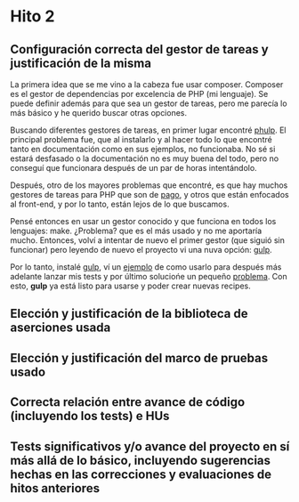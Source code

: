 # Hito 2

## Configuración correcta del gestor de tareas y justificación de la misma

La primera idea que se me vino a la cabeza fue usar composer. Composer es el gestor de dependencias por excelencia de PHP (mi lenguaje). Se puede definir además para que sea un gestor de tareas, pero me parecía lo más básico y he querido buscar otras opciones.

Buscando diferentes gestores de tareas, en primer lugar encontré [phulp](https://github.com/reisraff/phulp). El principal problema fue, que al instalarlo y al hacer todo lo que encontré tanto en documentación como en sus ejemplos, no funcionaba. No sé si estará desfasado o la documentación no es muy buena del todo, pero no conseguí que funcionara después de un par de horas intentándolo. 

Después, otro de los mayores problemas que encontré, es que hay muchos gestores de tareas para PHP que son de [pago](https://codecanyon.net/category/php-scripts?tags=task%20manager), y otros que están enfocados al front-end, y por lo tanto, están lejos de lo que buscamos.

Pensé entonces en usar un gestor conocido y que funciona en todos los lenguajes: make. ¿Problema? que es el más usado y no me aportaría mucho. Entonces, volví a intentar de nuevo el primer gestor (que siguió sin funcionar) pero leyendo de nuevo el proyecto vi una nuva opción: [gulp](https://gulpjs.com/docs/en/getting-started/quick-start).

Por lo tanto, instalé [gulp](https://gulpjs.com/docs/en/getting-started/quick-start), ví un [ejemplo](https://blog.zackad.dev/en/2017/12/23/using-gulp-to-automatically-run-phpunit-test-after-saving-file.html) de como usarlo para después más adelante lanzar mis tests  y por último soluciońe un pequeño [problema](https://stackoverflow.com/questions/36897877/gulp-error-the-following-tasks-did-not-complete-did-you-forget-to-signal-async). Con esto, **gulp** ya está listo para usarse y poder crear nuevas recipes.

## Elección y justificación de la biblioteca de aserciones usada

## Elección y justificación del marco de pruebas usado

## Correcta relación entre avance de código (incluyendo los tests) e HUs

## Tests significativos y/o avance del proyecto en sí más allá de lo básico, incluyendo sugerencias hechas en las correcciones y evaluaciones de hitos anteriores

